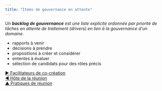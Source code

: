 ```yaml
---
title: "Items de gouvernance en attente"
---
```



_Un **backlog de gouvernance** est une liste explicite ordonnée par priorité de tâches en attente de traitement (drivers) en lien à la gouvernance d'un domaine._

- rapports à venir
- décisions à prendre
- propositions à créer et considérer
- ententes à évaluer
- sélection de candidats pour des rôles précis

[&#9654; Facilitateurs de co-création](enablers-of-co-creation.html)<br/>[&#9664; Hôte de la réunion](meeting-host.html)<br/>[&#9650; Pratiques de réunion](meeting-practices.html)

